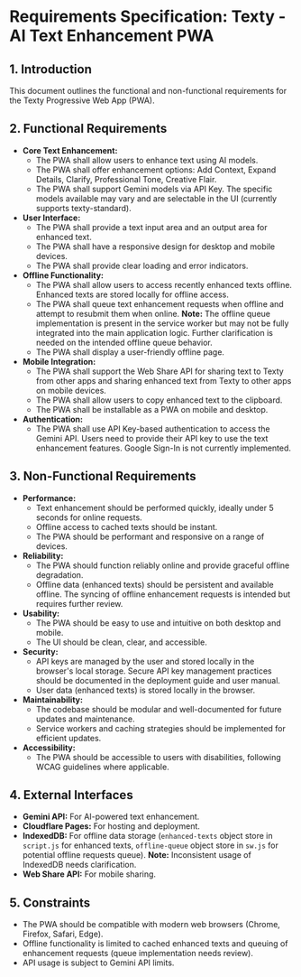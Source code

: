 # Requirements Specification: Texty - AI Text Enhancement PWA

## 1. Introduction

This document outlines the functional and non-functional requirements for the Texty Progressive Web App (PWA).

## 2. Functional Requirements

*   **Core Text Enhancement:**
    *   The PWA shall allow users to enhance text using AI models.
    *   The PWA shall offer enhancement options: Add Context, Expand Details, Clarify, Professional Tone, Creative Flair.
    *   The PWA shall support Gemini models via API Key. The specific models available may vary and are selectable in the UI (currently supports texty-standard).
*   **User Interface:**
    *   The PWA shall provide a text input area and an output area for enhanced text.
    *   The PWA shall have a responsive design for desktop and mobile devices.
    *   The PWA shall provide clear loading and error indicators.
*   **Offline Functionality:**
    *   The PWA shall allow users to access recently enhanced texts offline. Enhanced texts are stored locally for offline access.
    *   The PWA shall queue text enhancement requests when offline and attempt to resubmit them when online. **Note:** The offline queue implementation is present in the service worker but may not be fully integrated into the main application logic. Further clarification is needed on the intended offline queue behavior.
    *   The PWA shall display a user-friendly offline page.
*   **Mobile Integration:**
    *   The PWA shall support the Web Share API for sharing text to Texty from other apps and sharing enhanced text from Texty to other apps on mobile devices.
    *   The PWA shall allow users to copy enhanced text to the clipboard.
    *   The PWA shall be installable as a PWA on mobile and desktop.
*   **Authentication:**
    *   The PWA shall use API Key-based authentication to access the Gemini API. Users need to provide their API key to use the text enhancement features. Google Sign-In is not currently implemented.

## 3. Non-Functional Requirements

*   **Performance:**
    *   Text enhancement should be performed quickly, ideally under 5 seconds for online requests.
    *   Offline access to cached texts should be instant.
    *   The PWA should be performant and responsive on a range of devices.
*   **Reliability:**
    *   The PWA should function reliably online and provide graceful offline degradation.
    *   Offline data (enhanced texts) should be persistent and available offline.  The syncing of offline enhancement requests is intended but requires further review.
*   **Usability:**
    *   The PWA should be easy to use and intuitive on both desktop and mobile.
    *   The UI should be clean, clear, and accessible.
*   **Security:**
    *   API keys are managed by the user and stored locally in the browser's local storage. Secure API key management practices should be documented in the deployment guide and user manual.
    *   User data (enhanced texts) is stored locally in the browser.
*   **Maintainability:**
    *   The codebase should be modular and well-documented for future updates and maintenance.
    *   Service workers and caching strategies should be implemented for efficient updates.
*   **Accessibility:**
    *   The PWA should be accessible to users with disabilities, following WCAG guidelines where applicable.

## 4. External Interfaces

*   **Gemini API:** For AI-powered text enhancement.
*   **Cloudflare Pages:** For hosting and deployment.
*   **IndexedDB:** For offline data storage (`enhanced-texts` object store in `script.js` for enhanced texts, `offline-queue` object store in `sw.js` for potential offline requests queue). **Note:** Inconsistent usage of IndexedDB needs clarification.
*   **Web Share API:** For mobile sharing.

## 5. Constraints

*   The PWA should be compatible with modern web browsers (Chrome, Firefox, Safari, Edge).
*   Offline functionality is limited to cached enhanced texts and queuing of enhancement requests (queue implementation needs review).
*   API usage is subject to Gemini API limits.